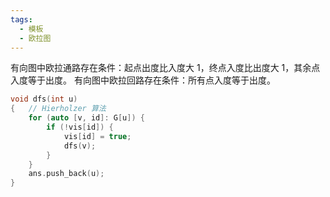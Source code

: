 ```yaml
---
tags:
  - 模板
  - 欧拉图
---
```

有向图中欧拉通路存在条件：起点出度比入度大 $1$，终点入度比出度大 $1$，其余点入度等于出度。
有向图中欧拉回路存在条件：所有点入度等于出度。
```cpp
void dfs(int u)
{   // Hierholzer 算法
    for (auto [v, id]: G[u]) {
        if (!vis[id]) {
            vis[id] = true;
            dfs(v);
        }
    }
    ans.push_back(u);
}
```